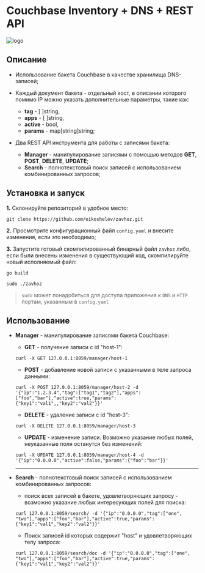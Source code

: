 # Couchbase Inventory + DNS + REST API
![logo](http://www.mke.ee/media/k2/items/cache/12f9f506f45b1b21464c8409fbc6d2a2_XL.jpg)
 
## Описание
* Использование бакета Couchbase в качестве хранилища DNS-записей;

* Каждый документ бакета - отдельный хост, в описании которого помимо IP можно указать дополнительные параметры, такие как:
  * **tag** - [ ]string,
  * **apps** - [ ]string,
  * **active** - bool,
  * **params** - map[string]string;
  
* Два REST API инструмента для работы с записями бакета:
  * **Manager** - манипулирование записями с помощью методов **GET**, **POST**, **DELETE**, **UPDATE**;
  * **Search** - полнотекстовый поиск записей с использованием комбинированных запросов;
  
## Установка и запуск
**1.** Склонируйте репозиторий в удобное место:
```
git clone https://github.com/eikoshelev/zavhoz.git
```
**2.** Просмотрите конфигурационный файл `config.yaml` и внесите изменения, если это необходимо;

**3.** Запустите готовый скомпилированный бинарный файл `zavhoz` либо, если были внесены изменения в существующий код, скомпилируйте новый исполняемый файл:
```
go build 
```
```
sudo ./zavhoz
```
> `sudo` может понадобиться для доступа приложения к `DNS` и `HTTP` портам, указанным в `config.yaml`

## Использование
* **Manager** - манипулирование записями бакета Couchbase:

    * **GET** - получение записи с id "host-1":
    
    ```
    curl -X GET 127.0.0.1:8059/manager/host-1
    ```
    * **POST** - добавление новой записи с указанными в теле запроса данными:
    
    ```
    curl -X POST 127.0.0.1:8059/manager/host-2 -d '{"ip":"1.2.3.4","tag":["tag1","tag2"],"apps":["foo","bar"],"active":true,"params":{"key1":"val1",,"key2":"val2"}}'
    ```
    * **DELETE** - удаление записи с id "host-3":
    
    ```
    curl -X DELETE 127.0.0.1:8059/manager/host-3
    ```
    * **UPDATE** - изменение записи. Возможно указание любых полей, неуказанные поля останутся без изменений:
    
    ```
    curl -X UPDATE 127.0.0.1:8059/manager/host-4 -d '{"ip":"0.0.0.0","active":false,"params":{"foo":"bar"}}'
    ```
    ---
* **Search** - полнотекстовый поиск записей с использованием комбинированных запросов:

    * поиск всех записей в бакете, удовлетворяющих запросу - возможно указание любых интересующих полей для поиска:
    
    ```
    curl 127.0.0.1:8059/search/ -d '{"ip":"0.0.0.0","tag":["one", "two"],"apps":["foo","bar"],"active":true,"params":{"key1":"val1","key2":"val2"}}'
    ```
    * Поиск записей id которых содержит "host" и удовлетворяющих телу запроса:
    
    ```
    curl 127.0.0.1:8059/search/doc -d '{"ip":"0.0.0.0","tag":["one", "two"],"apps":["foo","bar"],"active":true,"params":{"key1":"val1","key2":"val2"}}'
    ```
